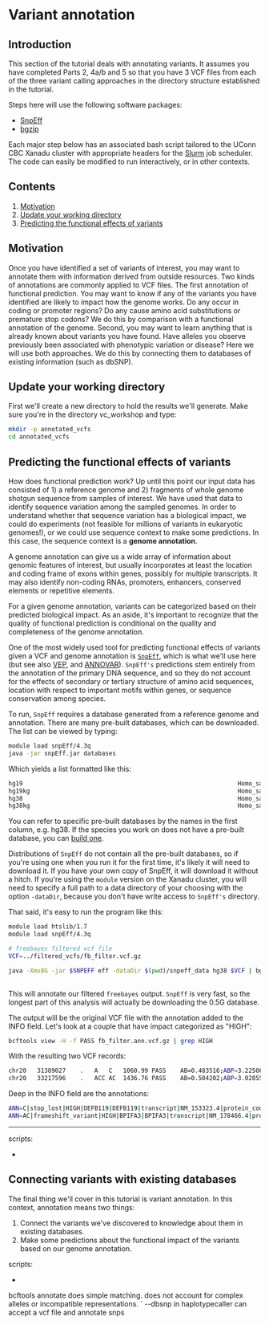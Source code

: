 # Variant annotation

## Introduction

This section of the tutorial deals with annotating variants.  It assumes you have completed Parts 2, 4a/b and 5 so that you have 3 VCF files from each of the three variant calling approaches in the directory structure established in the tutorial. 

Steps here will use the following software packages:

- [ SnpEff ](http://snpeff.sourceforge.net/SnpEff.html)
- [ bgzip ](http://www.htslib.org/doc/bgzip.html)

Each major step below has an associated bash script tailored to the UConn CBC Xanadu cluster with appropriate headers for the [Slurm](https://slurm.schedmd.com/documentation.html) job scheduler. The code can easily be modified to run interactively, or in other contexts. 

## Contents
  
1.    [ Motivation ](#Motivation)
2.    [ Update your working directory ](#Update-your-working-directory)  
3.    [ Predicting the functional effects of variants ](#Predicting-the-functional-effects-of-variants)

## Motivation

Once you have identified a set of variants of interest, you may want to annotate them with information derived from outside resources. Two kinds of annotations are commonly applied to VCF files. The first annotation of functional prediction. You may want to know if any of the variants you have identified are likely to impact how the genome works. Do any occur in coding or promoter regions? Do any cause amino acid substitutions or premature stop codons? We do this by comparison with a functional annotation of the genome. Second, you may want to learn anything that is already known about variants you have found. Have alleles you observe previously been associated with phenotypic variation or disease? Here we will use both approaches. We do this by connecting them to databases of existing information (such as dbSNP). 

## Update your working directory

First we'll create a new directory to hold the results we'll generate. Make sure you're in the directory vc_workshop and type:

```bash
mkdir -p annotated_vcfs
cd annotated_vcfs
```

## Predicting the functional effects of variants

How does functional prediction work? Up until this point our input data has consisted of 1) a reference genome and 2) fragments of whole genome shotgun sequence from samples of interest. We have used that data to identify sequence variation among the sampled genomes. In order to understand whether that sequence variation has a biological impact, we could do experiments (not feasible for millions of variants in eukaryotic genomes!), or we could use sequence context to make some predictions. In this case, the sequence context is a **genome annotation**. 

A genome annotation can give us a wide array of information about genomic features of interest, but usually incorporates at least the location and coding frame of exons within genes, possibly for multiple transcripts. It may also identify non-coding RNAs, promoters, enhancers, conserved elements or repetitive elements. 

For a given genome annotation, variants can be categorized based on their predicted biological impact. As an aside, it's important to recognize that the quality of functional prediction is conditional on the quality and completeness of the genome annotation. 

One of the most widely used tool for predicting functional effects of variants given a VCF and genome annotation is [`SnpEff`](http://snpeff.sourceforge.net/SnpEff.html), which is what we'll use here (but see also [VEP](https://genomebiology.biomedcentral.com/articles/10.1186/s13059-016-0974-4), and [ANNOVAR](https://academic.oup.com/nar/article/38/16/e164/1749458)). `SnpEff's` predictions stem entirely from the annotation of the primary DNA sequence, and so they do not account for the effects of secondary or tertiary structure of amino acid sequences, location with respect to important motifs within genes, or sequence conservation among species. 

To run, `SnpEff` requires a database generated from a reference genome and annotation. There are many pre-built databases, which can be downloaded. The list can be viewed by typing:

```bash
module load snpEff/4.3q
java -jar snpEff.jar databases
```
Which yields a list formatted like this:

```bash
hg19                                                        	Homo_sapiens (USCS)                                         	          	                              	http://downloads.sourceforge.net/project/snpeff/databases/v4_3/snpEff_v4_3_hg19.zip
hg19kg                                                      	Homo_sapiens (UCSC KnownGenes)                              	          	                              	http://downloads.sourceforge.net/project/snpeff/databases/v4_3/snpEff_v4_3_hg19kg.zip
hg38                                                        	Homo_sapiens (USCS)                                         	          	                              	http://downloads.sourceforge.net/project/snpeff/databases/v4_3/snpEff_v4_3_hg38.zip
hg38kg                                                      	Homo_sapiens (UCSC KnownGenes)                              	          	                              	http://downloads.sourceforge.net/project/snpeff/databases/v4_3/snpEff_v4_3_hg38kg.zip
```
You can refer to specific pre-built databases by the names in the first column, e.g. hg38. If the species you work on does not have a pre-built database, you can [build one](http://snpeff.sourceforge.net/SnpEff_manual.html#databases). 

Distributions of `SnpEff` do not contain all the pre-built databases, so if you're using one when you run it for the first time, it's likely it will need to download it. If you have your own copy of SnpEff, it will download it without a hitch. If you're using the `module` version on the Xanadu cluster, you will need to specify a full path to a data directory of your choosing with the option `-dataDir`, because you don't have write access to `SnpEff's` directory. 

That said, it's easy to run the program like this:

```bash
module load htslib/1.7
module load snpEff/4.3q

# freebayes filtered vcf file
VCF=../filtered_vcfs/fb_filter.vcf.gz

java -Xmx8G -jar $SNPEFF eff -dataDir $(pwd)/snpeff_data hg38 $VCF | bgzip -c > fb_filter.ann.vcf.gz
	
```

This will annotate our filtered `freebayes` output. `SnpEff` is very fast, so the longest part of this analysis will actually be downloading the 0.5G database. 

The output will be the original VCF file with the annotation added to the INFO field. Let's look at a couple that have impact categorized as "HIGH":

```bash
bcftools view -H -f PASS fb_filter.ann.vcf.gz | grep HIGH
```

With the resulting two VCF records:


```bash
chr20	31389027	.	A	C	1060.99	PASS	AB=0.483516;ABP=3.22506;AC=1;AF=0.166667;AN=6;AO=45;CIGAR=1X;DP=225;DPB=225;DPRA=2.11628;EPP=13.8677;EPPR=3.11948;GTI=0;LEN=1;MEANALT=1.5;MQM=60;MQMR=59.9553;NS=3;NUMALT=1;ODDS=41.7753;PAIRED=1;PAIREDR=1;PAO=0;PQA=0;PQR=0;PRO=0;QA=1577;QR=6054;RO=179;RPL=24;RPP=3.44459;RPPR=3.11948;RPR=21;RUN=1;SAF=24;SAP=3.44459;SAR=21;SRF=100;SRP=8.36013;SRR=79;TYPE=snp;ANN=C|stop_lost|HIGH|DEFB119|DEFB119|transcript|NM_153323.4|protein_coding|2/2|c.265T>G|p.Ter89Gluext*?|431/490|265/267|89/88||,C|stop_lost|HIGH|DEFB119|DEFB119|transcript|NM_001271209.1|protein_coding|2/2|c.262T>G|p.Ter88Gluext*?|428/487|262/264|88/87||,C|intron_variant|MODIFIER|DEFB119|DEFB119|transcript|NM_153289.3|protein_coding|1/1|c.61+1396T>G||||||,C|intron_variant|MODIFIER|DEFB119|DEFB119|transcript|NR_073151.1|pseudogene|1/3|n.228-668T>G||||||,C|intron_variant|MODIFIER|DEFB119|DEFB119|transcript|NR_073152.1|pseudogene|1/2|n.228-668T>G||||||,C|intron_variant|MODIFIER|DEFB119|DEFB119|transcript|NR_073153.1|pseudogene|1/2|n.227+1396T>G||||||,C|intron_variant|MODIFIER|DEFB119|DEFB119|transcript|NR_126440.1|pseudogene|1/1|n.227+1396T>G||||||	GT:DP:AD:RO:QR:AO:QA:GL	0/1:91:46,44:46:1452:44:1567:-114.109,0,-103.744	0/0:91:90,1:90:3078:1:10:0,-26.3937,-276.181	0/0:43:43,0:43:1524:0:0:0,-12.9443,-137.401
chr20	33217596	.	ACC	AC	1436.76	PASS	AB=0.504202;ABP=3.02855;AC=2;AF=0.333333;AN=6;AO=60;CIGAR=1M1D1M;DP=205;DPB=185;DPRA=0.69186;EPP=3.58936;EPPR=3.02549;GTI=0;LEN=1;MEANALT=1.5;MQM=60;MQMR=60;NS=3;NUMALT=1;ODDS=75.9105;PAIRED=1;PAIREDR=1;PAO=0;PQA=0;PQR=0;PRO=0;QA=2084;QR=4906;RO=143;RPL=26;RPP=5.32654;RPPR=4.8477;RPR=34;RUN=1;SAF=26;SAP=5.32654;SAR=34;SRF=80;SRP=7.3988;SRR=63;TYPE=del;ANN=AC|frameshift_variant|HIGH|BPIFA3|BPIFA3|transcript|NM_178466.4|protein_coding|1/7|c.62delC|p.Pro21fs|289/1181|62/765|21/254||,AC|frameshift_variant|HIGH|BPIFA3|BPIFA3|transcript|NM_001042439.2|protein_coding|1/6|c.62delC|p.Pro21fs|289/1073|62/657|21/218||;LOF=(BPIFA3|BPIFA3|2|1.00)	GT:DP:AD:RO:QR:AO:QA:GL	0/1:77:35,41:35:1207:41:1392:-102.499,0,-85.8728	0/0:86:85,0:85:2890:0:0:0,-25.5875,-259.891	0/1:42:23,19:23:809:19:692:-49.9554,0,-60.4688

```

Deep in the INFO field are the annotations:

```bash
ANN=C|stop_lost|HIGH|DEFB119|DEFB119|transcript|NM_153323.4|protein_coding|2/2|c.265T>G|p.Ter89Gluext*?|431/490|265/267|89/88||,C|stop_lost|HIGH|DEFB119|DEFB119|transcript|NM_001271209.1|protein_coding|2/2|c.262T>G|p.Ter88Gluext*?|428/487|262/264|88/87||,C|intron_variant|MODIFIER|DEFB119|DEFB119|transcript|NM_153289.3|protein_coding|1/1|c.61+1396T>G||||||,C|intron_variant|MODIFIER|DEFB119|DEFB119|transcript|NR_073151.1|pseudogene|1/3|n.228-668T>G||||||,C|intron_variant|MODIFIER|DEFB119|DEFB119|transcript|NR_073152.1|pseudogene|1/2|n.228-668T>G||||||,C|intron_variant|MODIFIER|DEFB119|DEFB119|transcript|NR_073153.1|pseudogene|1/2|n.227+1396T>G||||||,C|intron_variant|MODIFIER|DEFB119|DEFB119|transcript|NR_126440.1|pseudogene|1/1|n.227+1396T>G||||||
ANN=AC|frameshift_variant|HIGH|BPIFA3|BPIFA3|transcript|NM_178466.4|protein_coding|1/7|c.62delC|p.Pro21fs|289/1181|62/765|21/254||,AC|frameshift_variant|HIGH|BPIFA3|BPIFA3|transcript|NM_001042439.2|protein_coding|1/6|c.62delC|p.Pro21fs|289/1073|62/657|21/218||;LOF=(BPIFA3|BPIFA3|2|1.00)
```


___
scripts:
- []()


## Connecting variants with existing databases

The final thing we'll cover in this tutorial is variant annotation. In this context, annotation means two things:
1. Connect the variants we've discovered to knowledge about them in existing databases. 
2. Make some predictions about the functional impact of the variants based on our genome annotation. 

scripts:
- []()




bcftools annotate does simple matching. does not account for complex alleles or incompatible representations. 
`
--dbsnp in haplotypecaller can accept a vcf file and annotate snps

